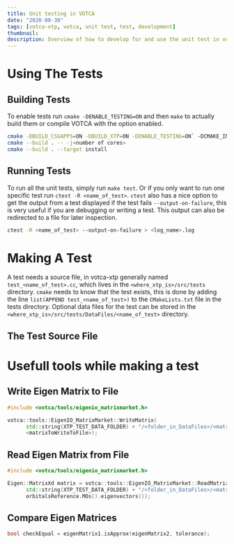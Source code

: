 ```yaml
---
title: Unit testing in VOTCA
date: "2020-08-30"
tags: [votca-xtp, votca, unit test, test, development]
thumbnail:  
description: Overview of how to develop for and use the unit test in votca.
---
```


# Using The Tests
## Building Tests
To enable tests run `cmake -DENABLE_TESTING=ON` and then `make` to actually build them or compile VOTCA with the option enabled.

```bash
cmake -DBUILD_CSGAPPS=ON -DBUILD_XTP=ON -DENABLE_TESTING=ON` -DCMAKE_INSTALL_PREFIX=${prefix} ..
cmake --build . -- -j<number of cores>
cmake --build . --target install
```

## Running Tests
To run all the unit tests, simply run `make test`. Or if you only want to run one specific test run `ctest -R <name_of_test>`. `ctest` also has a nice option to get the output from a test displayed if the test fails `--output-on-failure`, this is very useful if you are debugging or writing a test. This output can also be redirected to a file for later inspection.

```bash
ctest -R <name_of_test> --output-on-failure > <log_name>.log
```

# Making A Test

A test needs a source file, in votca-xtp generally named `test_<name_of_test>.cc`, which lives in the `<where_xtp_is>/src/tests` directory. `cmake` needs to know that the test exists, this is done by adding the line `list(APPEND test_<name_of_test>)` to the `CMakeLists.txt` file in the tests directory. Optional data files for the test can be stored in the  `<where_xtp_is>/src/tests/DataFiles/<name_of_test>` directory.

## The Test Source File

# Usefull tools while making a test

## Write Eigen Matrix to File

```cpp
#include <votca/tools/eigenio_matrixmarket.h>

votca::tools::EigenIO_MatrixMarket::WriteMatrix(
      std::string(XTP_TEST_DATA_FOLDER) + "/<folder_in_DataFiles>/<matrix_name>.mm",
      <matrixToWriteToFile>);
```

## Read Eigen Matrix from File

```cpp
#include <votca/tools/eigenio_matrixmarket.h>

Eigen::MatrixXd matrix = votca::tools::EigenIO_MatrixMarket::ReadMatrix(
      std::string(XTP_TEST_DATA_FOLDER) + "/<folder_in_DataFiles>/<matrix_name>.mm",
      orbitalsReference.MOs().eigenvectors());
```

## Compare Eigen Matrices

```cpp
bool checkEqual = eigenMatrix1.isApprox(eigenMatrix2, tolerance);
```
